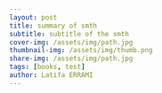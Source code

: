 ```yaml
---
layout: post
title: summary of smth
subtitle: subtitle of the smth
cover-img: /assets/img/path.jpg
thumbnail-img: /assets/img/thumb.png
share-img: /assets/img/path.jpg
tags: [books, test]
author: Latifa ERRAMI
---
```


